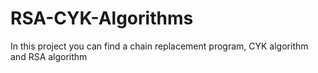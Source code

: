 # RSA-CYK-Algorithms

In this project you can find a chain replacement program, CYK algorithm and RSA algorithm
